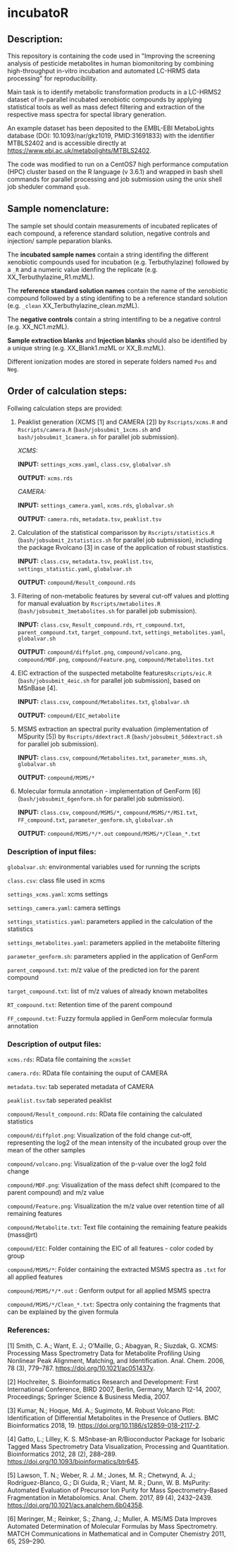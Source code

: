 # incubatoR

## Description:

This repository is containing the code used in "Improving the screening analysis of pesticide metabolites in human biomonitoring by combining high-throughput in-vitro incubation and automated LC-HRMS data processing" for reproducibility. 

Main task is to identify metabolic transformation products in a LC-HRMS2 dataset of in-parallel incubated xenobiotic compounds by applying statistical tools as well as mass defect filtering and extraction of the respective mass spectra for spectal library generation.

An example dataset has been  deposited to the EMBL-EBI MetaboLights database (DOI: 10.1093/nar/gkz1019, PMID:31691833) with the identifier MTBLS2402 and is accessible directly at https://www.ebi.ac.uk/metabolights/MTBLS2402.

The code was modified to run on a CentOS7 high performance computation (HPC) cluster based on the R language (v 3.6.1) and wrapped in bash shell commands for parallel processing and job submission using the unix shell job sheduler command `qsub`.

## Sample nomenclature: 

The sample set should contain measurements of incubated replicates of each compound, a reference standard solution, negative controls and injection/ sample peparation blanks. 

The **incubated sample names** contain a string identifing the different xenobiotic compounds used for incubation (e.g. Terbuthylazine) followed by a `_R` and a numeric value idenfing the replicate (e.g. XX_Terbuthylazine_R1.mzML). 

The **reference standard solution names** contain the name of the xenobiotic compound followed by a sting identifing to be a reference standard solution (e.g. `_clean` XX_Terbuthylazine_clean.mzML).

The **negative controls** contain a string intentifing to be a negative control (e.g. XX_NC1.mzML).

**Sample extraction blanks** and **Injection blanks** should also be identified by a unique string (e.g. XX_Blank1.mzML or XX_B.mzML).

Different ionization modes are stored in seperate folders named `Pos` and `Neg`.

## Order of calculation steps:

Follwing calculation steps are provided:

 1. Peaklist generation (XCMS [1] and CAMERA [2]) by `Rscripts/xcms.R` and `Rscripts/camera.R` (`bash/jobsubmit_1xcms.sh` and `bash/jobsubmit_1camera.sh` for parallel job submission).
 
      *XCMS:*
      
      **INPUT:** `settings_xcms.yaml`, `class.csv`, `globalvar.sh`
      
      **OUTPUT:** `xcms.rds`
      
      *CAMERA:*
      
      **INPUT:** `settings_camera.yaml`, `xcms.rds`, `globalvar.sh`
      
      **OUTPUT:** `camera.rds`, `metadata.tsv`, `peaklist.tsv`
      
 2. Calculation of the statistical comparisson by `Rscripts/statistics.R` (`bash/jobsubmit_2statistics.sh` for parallel job submission), including the package Rvolcano [3] in case of the application of robust stastistics.
 
      **INPUT:** `class.csv`, `metadata.tsv`, `peaklist.tsv`, `settings_statistic.yaml`, `globalvar.sh`
      
      **OUTPUT:** `compound/Result_compound.rds`
      
 3. Filtering of non-metabolic features by several cut-off values and plotting for manual evaluation by `Rscripts/metabolites.R` (`bash/jobsubmit_3metabolites.sh` for parallel job submission).
 
      **INPUT:** `class.csv`, `Result_compound.rds`, `rt_compound.txt`, `parent_compound.txt`, `target_compound.txt`, `settings_metabolites.yaml`, `globalvar.sh`
      
      **OUTPUT:** `compound/diffplot.png`, `compound/volcano.png`, `compound/MDF.png`, `compound/Feature.png`, `compound/Metabolites.txt`
      
 4. EIC extraction of the suspected metabolite features`Rscripts/eic.R` (`bash/jobsubmit_4eic.sh` for parallel job submission), based on MSnBase [4].
 
      **INPUT:** `class.csv`, `compound/Metabolites.txt`, `globalvar.sh`
      
      **OUTPUT:** `compound/EIC_metabolite`
      
 5. MSMS extraction an spectral purity evaluation (implementation of MSpurity [5]) by `Rscripts/ddextract.R` (`bash/jobsubmit_5ddextract.sh` for parallel job submission).
 
      **INPUT:** `class.csv`, `compound/Metabolites.txt`, `parameter_msms.sh`, `globalvar.sh`
      
      **OUTPUT:** `compound/MSMS/*`
      
 6. Molecular formula annotation - implementation of GenForm [6]  (`bash/jobsubmit_6genform.sh` for parallel job submission).
 
     **INPUT:** `class.csv`, `compound/MSMS/*`, `compound/MSMS/*/MS1.txt`, `FF_compound.txt`, `parameter_genform.sh`, `globalvar.sh`
     
      **OUTPUT:** `compound/MSMS/*/*.out` `compound/MSMS/*/Clean_*.txt`
      
 ### Description of input files:
 
 `globalvar.sh`: environmental variables used for running the scripts
 
 `class.csv`: class file used in xcms
 
 `settings_xcms.yaml`: xcms settings
 
 `settings_camera.yaml`: camera settings
 
 `settings_statistics.yaml`: parameters applied in the calculation of the statistics
 
 `settings_metabolites.yaml`: parameters applied in the metabolite filtering
 
 `parameter_genform.sh`: parameters applied in the application of GenForm
 
 `parent_compound.txt`: m/z value of the predicted ion for the parent compound
 
 `target_compound.txt`: list of m/z values of already known metabolites
 
 `RT_compound.txt`: Retention time of the parent compound
 
 `FF_compound.txt`: Fuzzy formula applied in GenForm molecular formula annotation
 
 ### Description of output files: 
 
 `xcms.rds`: RData file containing the `xcmsSet`
 
 `camera.rds`: RData file containing the ouput of CAMERA
 
 `metadata.tsv`: tab seperated metadata of CAMERA
 
 `peaklist.tsv`:tab seperated peaklist
 
 `compound/Result_compound.rds`: RData file containing the calculated statistics
 
 `compound/diffplot.png`: Visualization of the fold change cut-off, representing the log2 of the mean intensity of the incubated group over the mean of the other samples
 
 `compound/volcano.png`: Visualization of the p-value over the log2 fold change
 
 `compound/MDF.png`: Visualization of the mass defect shift (compared to the parent compound) and m/z value
 
 `compound/Feature.png`: Visualization the m/z value over retention time of all remaining features 
 
 `compound/Metabolite.txt`: Text file containing the remaining feature peakids (mass@rt)
 
 `compound/EIC`: Folder containing the EIC of all features - color coded by group
 
 `compound/MSMS/*`: Folder containing the extracted MSMS spectra as `.txt` for all applied features
 
 `compound/MSMS/*/*.out` : Genform output for all applied MSMS spectra
 
 `compound/MSMS/*/Clean_*.txt`: Spectra only containing the fragments that can be explained by the given formula
 
 ### References:
 
 [1] Smith, C. A.; Want, E. J.; O’Maille, G.; Abagyan, R.; Siuzdak, G. XCMS: Processing Mass Spectrometry Data for Metabolite Profiling Using Nonlinear Peak Alignment, Matching, and Identification. Anal. Chem. 2006, 78 (3), 779–787. https://doi.org/10.1021/ac051437y.
 
 [2] Hochreiter, S. Bioinformatics Research and Development: First International Conference, BIRD 2007, Berlin, Germany, March 12-14, 2007, Proceedings; Springer Science & Business Media, 2007.
 
 [3] Kumar, N.; Hoque, Md. A.; Sugimoto, M. Robust Volcano Plot: Identification of Differential Metabolites in the Presence of Outliers. BMC Bioinformatics 2018, 19. https://doi.org/10.1186/s12859-018-2117-2.
 
 [4] Gatto, L.; Lilley, K. S. MSnbase-an R/Bioconductor Package for Isobaric Tagged Mass Spectrometry Data Visualization, Processing and Quantitation. Bioinformatics 2012, 28 (2), 288–289. https://doi.org/10.1093/bioinformatics/btr645.
 
 [5] Lawson, T. N.; Weber, R. J. M.; Jones, M. R.; Chetwynd, A. J.; Rodrı́guez-Blanco, G.; Di Guida, R.; Viant, M. R.; Dunn, W. B. MsPurity: Automated Evaluation of Precursor Ion Purity for Mass Spectrometry-Based Fragmentation in Metabolomics. Anal. Chem. 2017, 89 (4), 2432–2439. https://doi.org/10.1021/acs.analchem.6b04358.
 
 [6] Meringer, M.; Reinker, S.; Zhang, J.; Muller, A. MS/MS Data Improves Automated Determination of Molecular Formulas by Mass Spectrometry. MATCH Communications in Mathematical and in Computer Chemistry 2011, 65, 259–290.

